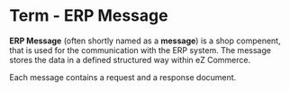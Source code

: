 #  Term - ERP Message 

**ERP Message** (often shortly named as a **message**) is a shop compenent, that is used for the communication with the ERP system. The message stores the data in a defined structured way within eZ Commerce.

Each message contains a request and a response document.
